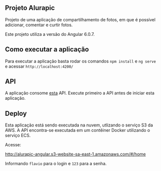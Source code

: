 ## Projeto Alurapic

Projeto de uma aplicação de compartilhamento de fotos, em que é possível adicionar, comentar e curtir fotos.

Este projeto utiliza a versão do Angular 6.0.7.

## Como executar a aplicação

Para executar a aplicação basta rodar os comandos `npm install` e `ng serve` e acessar `http://localhost:4200/`

## API

A aplicação consome <a href ="https://github.com/guisouza25/alurapic-api-java" >esta</a> API. Execute primeiro a API antes de iniciar esta aplicação.

## Deploy

Esta aplicação está sendo executada na nuvem, utlizando o serviço S3 da AWS. A API encontra-se executada em um contêiner Docker utilizando o serviço ECS.

Acesse:

  http://alurapic-angular.s3-website-sa-east-1.amazonaws.com/#/home
  
Informando `flavio` para o login e `123` para a senha.




